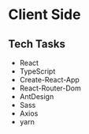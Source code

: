 # Client Side

## Tech Tasks

- React
- TypeScript
- Create-React-App
- React-Router-Dom
- AntDesign
- Sass
- Axios
- yarn
